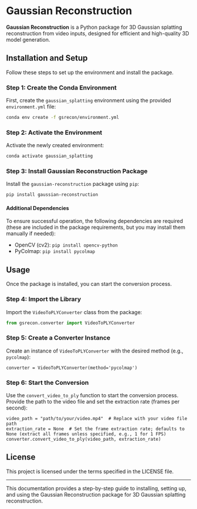 
# Gaussian Reconstruction

**Gaussian Reconstruction** is a Python package for 3D Gaussian splatting reconstruction from video inputs, designed for efficient and high-quality 3D model generation.

## Installation and Setup

Follow these steps to set up the environment and install the package.

### Step 1: Create the Conda Environment

First, create the `gaussian_splatting` environment using the provided `environment.yml` file:

```bash
conda env create -f gsrecon/environment.yml
```

### Step 2: Activate the Environment

Activate the newly created environment:

```bash
conda activate gaussian_splatting
```

### Step 3: Install Gaussian Reconstruction Package

Install the `gaussian-reconstruction` package using `pip`:

```bash
pip install gaussian-reconstruction
```

#### Additional Dependencies

To ensure successful operation, the following dependencies are required (these are included in the package requirements, but you may install them manually if needed):

- OpenCV (cv2): `pip install opencv-python`
- PyColmap: `pip install pycolmap`

## Usage

Once the package is installed, you can start the conversion process.

### Step 4: Import the Library

Import the `VideoToPLYConverter` class from the package:

```python
from gsrecon.converter import VideoToPLYConverter
```

### Step 5: Create a Converter Instance

Create an instance of `VideoToPLYConverter` with the desired method (e.g., `pycolmap`):

```
converter = VideoToPLYConverter(method='pycolmap')
```

### Step 6: Start the Conversion

Use the `convert_video_to_ply` function to start the conversion process. Provide the path to the video file and set the extraction rate (frames per second):

```
video_path = "path/to/your/video.mp4"  # Replace with your video file path
extraction_rate = None  # Set the frame extraction rate; defaults to None (extract all frames unless specified, e.g., 1 for 1 FPS)
converter.convert_video_to_ply(video_path, extraction_rate)
```

## License

This project is licensed under the terms specified in the LICENSE file.

---

This documentation provides a step-by-step guide to installing, setting up, and using the Gaussian Reconstruction package for 3D Gaussian splatting reconstruction.
```
